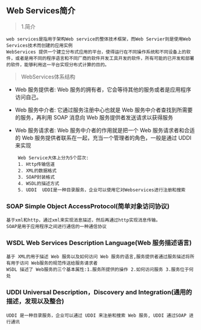 ## Web Services简介
>1.简介

    web services是指用于架构Web service的整体技术框架，而Web Servier则是使用Web Services技术而创建的应用实例    
    WebServices 提供一个建立分布式应用的平台，使得运行在不同操作系统和不同设备上的软件，或者是用不同的程序语言和不同厂商的软件开发工具开发的软件，所有可能的已开发和部署的软件，能够利用这一平台实现分布式计算的目的。

> WebServices体系结构

*  Web 服务提供者: Web 服务的拥有者，它会等待其他的服务或者是应用程序访问自己。
*  Web 服务中介者: 它通过服务注册中心也就是 Web 服务中介者查找到所需要的服务，再利用 SOAP 消息向 Web 服务提供者发送请求以获得服务
*  Web 服务请求者: Web 服务中介者的作用就是把一个 Web 服务请求者和合适的 Web 服务提供者联系在一起，充当一个管理者的角色，一般是通过 UDDI来实现
     
        Web Service大体上分为5个层次:
        1. Http传输信道
        2. XML的数据格式
        3. SOAP封装格式
        4. WSDL的描述方式
        5. UDDI  UDDI是一种目录服务，企业可以使用它对Webservices进行注册和搜索

### SOAP Simple Object AccessProtocol(简单对象访问协议)

    基于xml和http，通过xml来实现消息描述，然后再通过http实现消息传输。
    SOAP是用于应用程序之间进行通信的一种通信协议
### WSDL Web Services Description Language(Web 服务描述语言)

    基于 XML的用于描述 Web 服务以及如何访问 Web 服务的语言,服务提供者通过服务描述将所有用于访问 Web服务的规范传送给服务请求者
    WSDL 描述了 Web服务的三个基本属性:1.服务所提供的操作 2.如何访问服务 3.服务位于何处
### UDDI Universal Description，Discovery and Integration(通用的描述，发现以及整合)

    UDDI 是一种目录服务，企业可以通过 UDDI 来注册和搜索 Web 服务, UDDI 通过SOAP 进行通讯
 